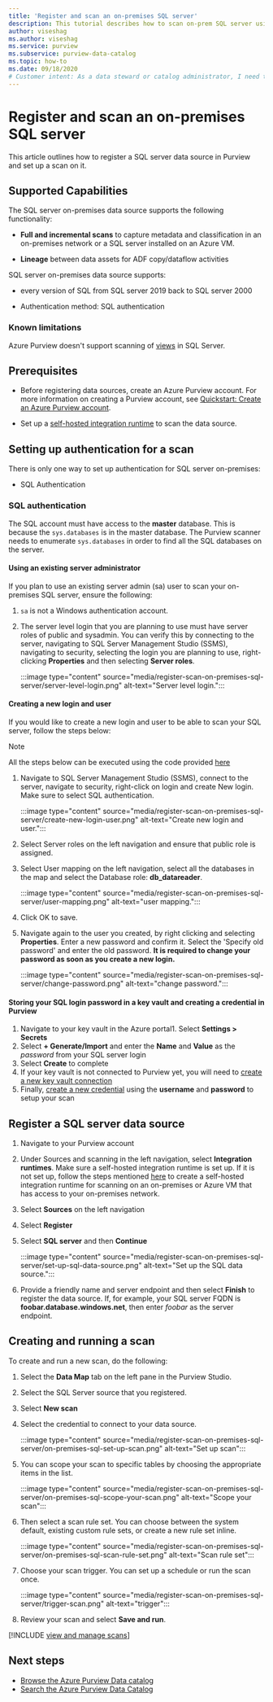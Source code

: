 ```yaml
---
title: 'Register and scan an on-premises SQL server'
description: This tutorial describes how to scan on-prem SQL server using a self-hosted IR. 
author: viseshag
ms.author: viseshag
ms.service: purview
ms.subservice: purview-data-catalog
ms.topic: how-to
ms.date: 09/18/2020
# Customer intent: As a data steward or catalog administrator, I need to understand how to scan data into the catalog.
---
```


# Register and scan an on-premises SQL server

This article outlines how to register a SQL server data source in Purview and set up a scan on it.

## Supported Capabilities

The SQL server on-premises data source supports the following functionality:

- **Full and incremental scans** to capture metadata and classification in an on-premises network or a SQL server installed on an Azure VM.

- **Lineage** between data assets for ADF copy/dataflow activities

SQL server on-premises data source supports:

- every version of SQL from SQL server 2019 back to SQL server 2000

- Authentication method: SQL authentication

### Known limitations

Azure Purview doesn't support scanning of [views](/sql/relational-databases/views/views) in SQL Server.

## Prerequisites

- Before registering data sources, create an Azure Purview account. For more information on creating a Purview account, see [Quickstart: Create an Azure Purview account](create-catalog-portal.md).

- Set up a [self-hosted integration runtime](manage-integration-runtimes.md) to scan the data source.

## Setting up authentication for a scan

There is only one way to set up authentication for SQL server on-premises:

- SQL Authentication

### SQL authentication

The SQL account must have access to the **master** database. This is because the `sys.databases` is in the master database. The Purview scanner needs to enumerate `sys.databases` in order to find all the SQL databases on the server.

#### Using an existing server administrator

If you plan to use an existing server admin (sa) user to scan your on-premises SQL server, ensure the following:

1. `sa` is not a Windows authentication account.

2. The server level login that you are planning to use must have server roles of public and sysadmin. You can verify this by connecting to the server, navigating to SQL Server Management Studio (SSMS), navigating to security, selecting the login you are planning to use, right-clicking **Properties** and then selecting **Server roles**.

   :::image type="content" source="media/register-scan-on-premises-sql-server/server-level-login.png" alt-text="Server level login.":::

#### Creating a new login and user

If you would like to create a new login and user to be able to scan your SQL server, follow the steps below:

> [!Note]
   > All the steps below can be executed using the code provided [here](https://github.com/Azure/Purview-Samples/blob/master/TSQL-Code-Permissions/grant-access-to-on-prem-sql-databases.sql)

1. Navigate to SQL Server Management Studio (SSMS), connect to the server, navigate to security, right-click on login and create New login. Make sure to select SQL authentication.

   :::image type="content" source="media/register-scan-on-premises-sql-server/create-new-login-user.png" alt-text="Create new login and user.":::

2. Select Server roles on the left navigation and ensure that public role is assigned.

3. Select User mapping on the left navigation, select all the databases in the map and select the Database role: **db_datareader**.

   :::image type="content" source="media/register-scan-on-premises-sql-server/user-mapping.png" alt-text="user mapping.":::

4. Click OK to save.

5. Navigate again to the user you created, by right clicking and selecting **Properties**. Enter a new password and confirm it. Select the 'Specify old password' and enter the old password. **It is required to change your password as soon as you create a new login.**

   :::image type="content" source="media/register-scan-on-premises-sql-server/change-password.png" alt-text="change password.":::

#### Storing your SQL login password in a key vault and creating a credential in Purview

1. Navigate to your key vault in the Azure portal1. Select **Settings > Secrets**
1. Select **+ Generate/Import** and enter the **Name** and **Value** as the *password* from your SQL server login
1. Select **Create** to complete
1. If your key vault is not connected to Purview yet, you will need to [create a new key vault connection](manage-credentials.md#create-azure-key-vaults-connections-in-your-azure-purview-account)
1. Finally, [create a new credential](manage-credentials.md#create-a-new-credential) using the **username** and **password** to setup your scan

## Register a SQL server data source

1. Navigate to your Purview account

1. Under Sources and scanning in the left navigation, select **Integration runtimes**. Make sure a self-hosted integration runtime is set up. If it is not set up, follow the steps mentioned [here](manage-integration-runtimes.md) to create a self-hosted integration runtime for scanning on an on-premises or Azure VM that has access to your on-premises network.

1. Select **Sources** on the left navigation

1. Select **Register**

1. Select **SQL server** and then **Continue**

   :::image type="content" source="media/register-scan-on-premises-sql-server/set-up-sql-data-source.png" alt-text="Set up the SQL data source.":::

5. Provide a friendly name and server endpoint and then select **Finish** to register the data source. If, for example, your SQL server FQDN is **foobar.database.windows.net**, then enter *foobar* as the server endpoint.

## Creating and running a scan

To create and run a new scan, do the following:

1. Select the **Data Map** tab on the left pane in the Purview Studio.

1. Select the SQL Server source that you registered.

1. Select **New scan**

1. Select the credential to connect to your data source.

   :::image type="content" source="media/register-scan-on-premises-sql-server/on-premises-sql-set-up-scan.png" alt-text="Set up scan":::

1. You can scope your scan to specific tables by choosing the appropriate items in the list.

   :::image type="content" source="media/register-scan-on-premises-sql-server/on-premises-sql-scope-your-scan.png" alt-text="Scope your scan":::

1. Then select a scan rule set. You can choose between the system default, existing custom rule sets, or create a new rule set inline.

   :::image type="content" source="media/register-scan-on-premises-sql-server/on-premises-sql-scan-rule-set.png" alt-text="Scan rule set":::

1. Choose your scan trigger. You can set up a schedule or run the scan once.

   :::image type="content" source="media/register-scan-on-premises-sql-server/trigger-scan.png" alt-text="trigger":::

1. Review your scan and select **Save and run**.

[!INCLUDE [view and manage scans](includes/view-and-manage-scans.md)]

## Next steps

- [Browse the Azure Purview Data catalog](how-to-browse-catalog.md)
- [Search the Azure Purview Data Catalog](how-to-search-catalog.md)
